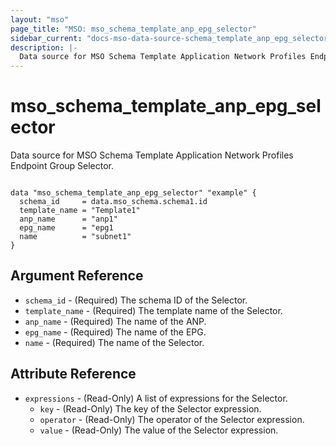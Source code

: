 ```yaml
---
layout: "mso"
page_title: "MSO: mso_schema_template_anp_epg_selector"
sidebar_current: "docs-mso-data-source-schema_template_anp_epg_selector"
description: |-
  Data source for MSO Schema Template Application Network Profiles Endpoint Group Selector.
---
```


# mso_schema_template_anp_epg_selector #

Data source for MSO Schema Template Application Network Profiles Endpoint Group Selector.

```hcl

data "mso_schema_template_anp_epg_selector" "example" {
  schema_id     = data.mso_schema.schema1.id
  template_name = "Template1"
  anp_name      = "anp1"
  epg_name      = "epg1
  name          = "subnet1"
}

```

## Argument Reference ##

* `schema_id` - (Required) The schema ID of the Selector.
* `template_name` - (Required) The template name of the Selector.
* `anp_name` - (Required) The name of the ANP.
* `epg_name` - (Required) The name of the EPG.
* `name` - (Required) The name of the Selector.

## Attribute Reference ##

* `expressions` - (Read-Only) A list of expressions for the Selector.
    * `key` - (Read-Only) The key of the Selector expression.
    * `operator` - (Read-Only) The operator of the Selector expression.
    * `value` - (Read-Only) The value of the Selector expression.
